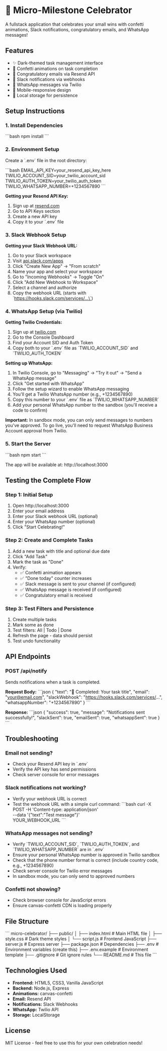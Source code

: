 # 🎉 Micro-Milestone Celebrator

A fullstack application that celebrates your small wins with confetti animations, Slack notifications, congratulatory emails, and WhatsApp messages!

## Features

- ✨ Dark-themed task management interface
- 🎊 Confetti animations on task completion
- 📧 Congratulatory emails via Resend API
- 💬 Slack notifications via webhooks
- 📱 WhatsApp messages via Twilio
- 📱 Mobile-responsive design
- 💾 Local storage for persistence

## Setup Instructions

### 1. Install Dependencies

\`\`\`bash
npm install
\`\`\`

### 2. Environment Setup

Create a \`.env\` file in the root directory:

\`\`\`bash
EMAIL_API_KEY=your_resend_api_key_here
TWILIO_ACCOUNT_SID=your_twilio_account_sid
TWILIO_AUTH_TOKEN=your_twilio_auth_token
TWILIO_WHATSAPP_NUMBER=+1234567890
\`\`\`

**Getting your Resend API Key:**
1. Sign up at [resend.com](https://resend.com)
2. Go to API Keys section
3. Create a new API key
4. Copy it to your \`.env\` file

### 3. Slack Webhook Setup

**Getting your Slack Webhook URL:**
1. Go to your Slack workspace
2. Visit [api.slack.com/apps](https://api.slack.com/apps)
3. Click "Create New App" → "From scratch"
4. Name your app and select your workspace
5. Go to "Incoming Webhooks" → Toggle "On"
6. Click "Add New Webhook to Workspace"
7. Select a channel and authorize
8. Copy the webhook URL (starts with \`https://hooks.slack.com/services/...\`)

### 4. WhatsApp Setup (via Twilio)

**Getting Twilio Credentials:**
1. Sign up at [twilio.com](https://www.twilio.com)
2. Go to the Console Dashboard
3. Find your Account SID and Auth Token
4. Copy both to your \`.env\` file as \`TWILIO_ACCOUNT_SID\` and \`TWILIO_AUTH_TOKEN\`

**Setting up WhatsApp:**
1. In Twilio Console, go to "Messaging" → "Try it out" → "Send a WhatsApp message"
2. Click "Get started with WhatsApp"
3. Follow the setup wizard to enable WhatsApp messaging
4. You'll get a Twilio WhatsApp number (e.g., +1234567890)
5. Copy this number to your \`.env\` file as \`TWILIO_WHATSAPP_NUMBER\`
6. Add your personal WhatsApp number to the sandbox (you'll receive a code to confirm)

**Important:** In sandbox mode, you can only send messages to numbers you've approved. To go live, you'll need to request WhatsApp Business Account approval from Twilio.

### 5. Start the Server

\`\`\`bash
npm start
\`\`\`

The app will be available at: http://localhost:3000

## Testing the Complete Flow

### Step 1: Initial Setup
1. Open http://localhost:3000
2. Enter your email address
3. Enter your Slack webhook URL (optional)
4. Enter your WhatsApp number (optional)
5. Click "Start Celebrating!"

### Step 2: Create and Complete Tasks
1. Add a new task with title and optional due date
2. Click "Add Task"
3. Mark the task as "Done"
4. Verify:
   - ✅ Confetti animation appears
   - ✅ "Done today" counter increases
   - ✅ Slack message is sent to your channel (if configured)
   - ✅ WhatsApp message is received (if configured)
   - ✅ Congratulatory email is received

### Step 3: Test Filters and Persistence
1. Create multiple tasks
2. Mark some as done
3. Test filters: All | Todo | Done
4. Refresh the page - data should persist
5. Test undo functionality

## API Endpoints

### POST /api/notify
Sends notifications when a task is completed.

**Request Body:**
\`\`\`json
{
  "text": "🎉 Completed: Your task title",
  "email": "your@email.com",
  "slackWebhook": "https://hooks.slack.com/services/...",
  "whatsappNumber": "+1234567890"
}
\`\`\`

**Response:**
\`\`\`json
{
  "success": true,
  "message": "Notifications sent successfully!",
  "slackSent": true,
  "emailSent": true,
  "whatsappSent": true
}
\`\`\`

## Troubleshooting

### Email not sending?
- Check your Resend API key in \`.env\`
- Verify the API key has send permissions
- Check server console for error messages

### Slack notifications not working?
- Verify your webhook URL is correct
- Test the webhook URL with a simple curl command:
\`\`\`bash
curl -X POST -H 'Content-type: application/json' \
--data '{"text":"Test message"}' \
YOUR_WEBHOOK_URL
\`\`\`

### WhatsApp messages not sending?
- Verify \`TWILIO_ACCOUNT_SID\`, \`TWILIO_AUTH_TOKEN\`, and \`TWILIO_WHATSAPP_NUMBER\` are in \`.env\`
- Ensure your personal WhatsApp number is approved in Twilio sandbox
- Check that the phone number format is correct (include country code, e.g., +1234567890)
- Check server console for Twilio error messages
- In sandbox mode, you can only send to approved numbers

### Confetti not showing?
- Check browser console for JavaScript errors
- Ensure canvas-confetti CDN is loading properly

## File Structure

\`\`\`
micro-celebrator/
├── public/
│   ├── index.html      # Main HTML file
│   ├── style.css       # Dark theme styles
│   └── script.js       # Frontend JavaScript
├── server.js           # Express server
├── package.json        # Dependencies
├── .env               # Environment variables (create this)
├── .env.example       # Environment template
├── .gitignore         # Git ignore rules
└── README.md          # This file
\`\`\`

## Technologies Used

- **Frontend:** HTML5, CSS3, Vanilla JavaScript
- **Backend:** Node.js, Express
- **Animations:** canvas-confetti
- **Email:** Resend API
- **Notifications:** Slack Webhooks
- **WhatsApp:** Twilio API
- **Storage:** LocalStorage

## License

MIT License - feel free to use this for your own celebration needs!
